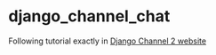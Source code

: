 # django_channel_chat
Following tutorial exactly in [Django Channel 2 website](https://channels.readthedocs.io)